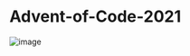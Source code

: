 # Advent-of-Code-2021

![image](https://user-images.githubusercontent.com/63713673/156946124-2e8ad4d8-a78b-461c-909b-42242eb839c4.png)
